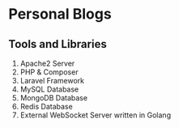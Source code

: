 # Personal Blogs

## Tools and Libraries
1. Apache2 Server
2. PHP & Composer
3. Laravel Framework
4. MySQL Database
5. MongoDB Database
6. Redis Database
7. External WebSocket Server written in Golang